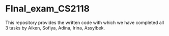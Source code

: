 # FInal_exam_CS2118
This repository provides the written code with which we have completed all 3 tasks by Aiken, Sofiya, Adina, Irina, Assylbek.
